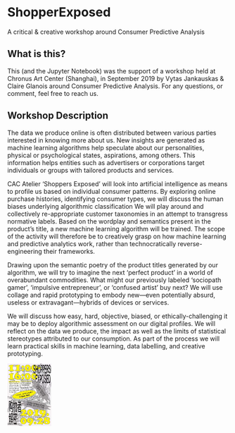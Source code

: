 # ShopperExposed
A critical &amp; creative workshop around Consumer Predictive Analysis


## What is this?
This (and the Jupyter Notebook) was the support of a workshop held at Chronus Art Center (Shanghai), in September 2019 by Vytas Jankauskas & Claire Glanois around Consumer Predictive Analysis.
For any questions, or comment, feel free to reach us.

## Workshop Description
The data we produce online is often distributed between various parties interested in knowing more about us. New insights are generated as machine learning algorithms help speculate about our personalities, physical or psychological states, aspirations, among others. This information helps entities such as advertisers or corporations target individuals or groups with tailored products and services.

CAC Atelier ‘Shoppers Exposed’ will look into artificial intelligence as means to profile us based on individual consumer patterns. By exploring online purchase histories, identifying consumer types, we will discuss the human biases underlying algorithmic classification We will play around and collectively re-appropriate customer taxonomies in an attempt to transgress normative labels. Based on the wordplay and semantics present in the product’s title, a new machine learning algorithm will be trained. The scope of the activity will therefore be to creatively grasp on how machine learning and predictive analytics work, rather than technocratically reverse-engineering their frameworks.

Drawing upon the semantic poetry of the product titles generated by our algorithm, we will try to imagine the next ‘perfect product’ in a world of overabundant commodities. What might our previously labeled ‘sociopath gamer’, ‘impulsive entrepreneur’, or ‘confused artist’ buy next? We will use collage and rapid prototyping to embody new—even potentially absurd, useless or extravagant—hybrids of devices or services.

We will discuss how easy, hard, objective, biased, or ethically-challenging it may be to deploy algorithmic assessment on our digital profiles. We will reflect on the data we produce, the impact as well as the limits of statistical stereotypes attributed to our consumption. As part of the process we will learn practical skills in machine learning, data labelling, and creative prototyping.


<img src="/ShopperExposedPoster.jpeg" style="width:100px;">
